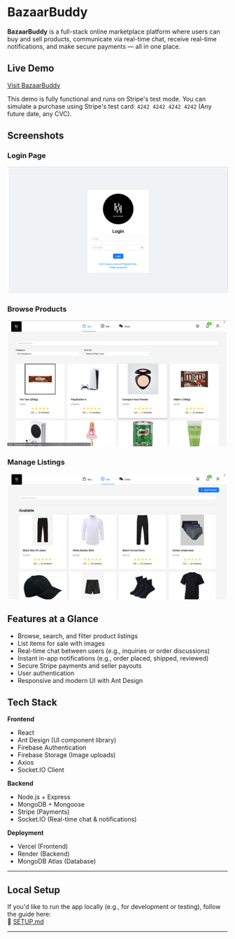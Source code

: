 # BazaarBuddy

**BazaarBuddy** is a full-stack online marketplace platform where users can buy and sell products, communicate via real-time chat, receive real-time notifications, and make secure payments — all in one place.

## Live Demo

[Visit BazaarBuddy](https://bazaar-buddy.vercel.app)

This demo is fully functional and runs on Stripe's test mode. You can simulate a purchase using Stripe's test card: `4242 4242 4242 4242` (Any future date, any CVC).

## Screenshots

### Login Page

<img src="./assets/screenshot-login.png" alt="Login Page" width="600"/>

### Browse Products

<img src="./assets/screenshot-buy.png" alt="Buy Page" width="600"/>

### Manage Listings

<img src="./assets/screenshot-sell.png" alt="Sell Page" width="600"/>

## Features at a Glance

- Browse, search, and filter product listings
- List items for sale with images
- Real-time chat between users (e.g., inquiries or order discussions)
- Instant in-app notifications (e.g., order placed, shipped, reviewed)
- Secure Stripe payments and seller payouts
- User authentication
- Responsive and modern UI with Ant Design

## Tech Stack

**Frontend**

- React
- Ant Design (UI component library)
- Firebase Authentication
- Firebase Storage (Image uploads)
- Axios
- Socket.IO Client

**Backend**

- Node.js + Express
- MongoDB + Mongoose
- Stripe (Payments)
- Socket.IO (Real-time chat & notifications)

**Deployment**

- Vercel (Frontend)
- Render (Backend)
- MongoDB Atlas (Database)

---

## Local Setup

If you'd like to run the app locally (e.g., for development or testing), follow the guide here:  
📄 [SETUP.md](./SETUP.md)

---
